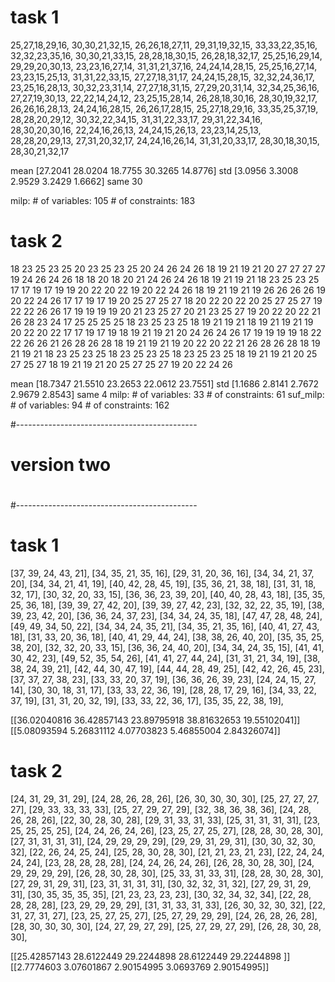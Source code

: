 # task 1
25,27,18,29,16,
30,30,21,32,15,
26,26,18,27,11,
29,31,19,32,15,
33,33,22,35,16,
32,32,23,35,16,
30,30,21,33,15,
28,28,18,30,15,
26,28,18,32,17,
25,25,16,29,14,
29,29,20,30,13,
23,23,16,27,14,
31,31,21,37,16,
24,24,14,28,15,
25,25,16,27,14,
23,23,15,25,13,
31,31,22,33,15,
27,27,18,31,17,
24,24,15,28,15,
32,32,24,36,17,
23,25,16,28,13,
30,32,23,31,14,
27,27,18,31,15,
27,29,20,31,14,
32,34,25,36,16,
27,27,19,30,13,
22,22,14,24,12,
23,25,15,28,14,
26,28,18,30,16,
28,30,19,32,17,
26,26,16,28,13,
24,24,16,28,15,
26,26,17,28,15,
25,27,18,29,16,
33,35,25,37,19,
28,28,20,29,12,
30,32,22,34,15,
31,31,22,33,17,
29,31,22,34,16,
28,30,20,30,16,
22,24,16,26,13,
24,24,15,26,13,
23,23,14,25,13,
28,28,20,29,13,
27,31,20,32,17,
24,24,16,26,14,
31,31,20,33,17,
28,30,18,30,15,
28,30,21,32,17

mean [27.2041   28.0204   18.7755   30.3265   14.8776]
std [3.0956    3.3008    2.9529    3.2429    1.6662]
same 30

milp: # of variables: 105  # of constraints: 183

# task 2
18 23 25 23 25
20 23 25 23 25
20 24 26 24 26
18 19 21 19 21
20 27 27 27 27
19 24 26 24 26
18 18 20 18 20
21 24 26 24 26
18 19 21 19 21
18 23 25 23 25
17 17 19 17 19
19 20 22 20 22
19 20 22 24 26
18 19 21 19 21
19 26 26 26 26
19 20 22 24 26
17 17 19 17 19
20 25 27 25 27
18 20 22 20 22
20 25 27 25 27
19 22 22 26 26
17 19 19 19 19
20 21 23 25 27
20 21 23 25 27
19 20 22 20 22
21 26 28 23 24
17 25 25 25 25
18 23 25 23 25
18 19 21 19 21
18 19 21 19 21
19 20 22 20 22
17 17 19 17 19
18 19 21 19 21
20 24 26 24 26
17 19 19 19 19
18 22 22 26 26
21 26 28 26 28
18 19 21 19 21
19 20 22 20 22
21 26 28 26 28
18 19 21 19 21
18 23 25 23 25
18 23 25 23 25
18 23 25 23 25
18 19 21 19 21
20 25 27 25 27
18 19 21 19 21
20 25 27 25 27
19 20 22 24 26

mean [18.7347   21.5510   23.2653   22.0612   23.7551]
std [1.1686    2.8141    2.7672    2.9679    2.8543]
same 4
milp: # of variables: 33 # of constraints: 61
suf_milp: # of variables: 94 # of constraints: 162


#---------------------------------------------
#
#           version two
#
#---------------------------------------------


# task 1 
[37, 39, 24, 43, 21], 
[34, 35, 21, 35, 16], 
[29, 31, 20, 36, 16], 
[34, 34, 21, 37, 20], 
[34, 34, 21, 41, 19], 
[40, 42, 28, 45, 19], 
[35, 36, 21, 38, 18], 
[31, 31, 18, 32, 17], 
[30, 32, 20, 33, 15], 
[36, 36, 23, 39, 20], 
[40, 40, 28, 43, 18], 
[35, 35, 25, 36, 18], 
[39, 39, 27, 42, 20], 
[39, 39, 27, 42, 23], 
[32, 32, 22, 35, 19], 
[38, 39, 23, 42, 20], 
[36, 36, 24, 37, 23], 
[34, 34, 24, 35, 18], 
[47, 47, 28, 48, 24], 
[49, 49, 34, 50, 22], 
[34, 34, 24, 35, 21], 
[34, 35, 21, 35, 16], 
[40, 41, 27, 43, 18], 
[31, 33, 20, 36, 18], 
[40, 41, 29, 44, 24], 
[38, 38, 26, 40, 20], 
[35, 35, 25, 38, 20], 
[32, 32, 20, 33, 15], 
[36, 36, 24, 40, 20], 
[34, 34, 24, 35, 15], 
[41, 41, 30, 42, 23], 
[49, 52, 35, 54, 26], 
[41, 41, 27, 44, 24], 
[31, 31, 21, 34, 19], 
[38, 38, 24, 39, 21], 
[42, 44, 30, 47, 19], 
[44, 44, 28, 49, 25], 
[42, 42, 26, 45, 23], 
[37, 37, 27, 38, 23], 
[33, 33, 20, 37, 19], 
[36, 36, 26, 39, 23], 
[24, 24, 15, 27, 14], 
[30, 30, 18, 31, 17], 
[33, 33, 22, 36, 19], 
[28, 28, 17, 29, 16], 
[34, 33, 22, 37, 19], 
[31, 31, 20, 32, 19], 
[33, 33, 22, 36, 17], 
[35, 35, 22, 38, 19], 

[[36.02040816 36.42857143 23.89795918 38.81632653 19.55102041]]
[[5.08093594 5.26831112 4.07703823 5.46855004 2.84326074]]

# task 2

[24, 31, 29, 31, 29], 
[24, 28, 26, 28, 26], 
[26, 30, 30, 30, 30], 
[25, 27, 27, 27, 27], 
[29, 33, 33, 33, 33], 
[25, 27, 29, 27, 29], 
[32, 38, 36, 38, 36], 
[24, 28, 26, 28, 26], 
[22, 30, 28, 30, 28], 
[29, 31, 33, 31, 33], 
[25, 31, 31, 31, 31], 
[23, 25, 25, 25, 25], 
[24, 24, 26, 24, 26], 
[23, 25, 27, 25, 27], 
[28, 28, 30, 28, 30], 
[27, 31, 31, 31, 31], 
[24, 29, 29, 29, 29], 
[29, 29, 31, 29, 31], 
[30, 30, 32, 30, 32], 
[22, 26, 24, 25, 24], 
[25, 28, 30, 28, 30], 
[21, 21, 23, 21, 23], 
[22, 24, 24, 24, 24], 
[23, 28, 28, 28, 28], 
[24, 24, 26, 24, 26], 
[26, 28, 30, 28, 30], 
[24, 29, 29, 29, 29], 
[26, 28, 30, 28, 30], 
[25, 33, 31, 33, 31], 
[28, 28, 30, 28, 30], 
[27, 29, 31, 29, 31], 
[23, 31, 31, 31, 31], 
[30, 32, 32, 31, 32], 
[27, 29, 31, 29, 31], 
[30, 35, 35, 35, 35], 
[21, 23, 23, 23, 23], 
[30, 32, 34, 32, 34], 
[22, 28, 28, 28, 28], 
[23, 29, 29, 29, 29], 
[31, 31, 33, 31, 33], 
[26, 30, 32, 30, 32], 
[22, 31, 27, 31, 27], 
[23, 25, 27, 25, 27], 
[25, 27, 29, 29, 29], 
[24, 26, 28, 26, 28], 
[28, 30, 30, 30, 30], 
[24, 27, 29, 27, 29], 
[25, 27, 29, 27, 29], 
[26, 28, 30, 28, 30], 


[[25.42857143 28.6122449  29.2244898  28.6122449  29.2244898 ]]
[[2.7774603  3.07601867 2.90154995 3.0693769  2.90154995]]